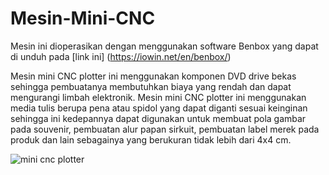 # Mesin-Mini-CNC
Mesin ini dioperasikan dengan menggunakan software Benbox yang dapat di unduh pada [link ini] (https://iowin.net/en/benbox/)

Mesin mini CNC plotter ini menggunakan komponen DVD drive bekas sehingga pembuatanya membutuhkan biaya yang rendah dan dapat mengurangi limbah elektronik. Mesin mini CNC plotter ini menggunakan media tulis berupa pena atau spidol yang dapat diganti sesuai keinginan sehingga ini kedepannya dapat digunakan untuk membuat pola gambar pada souvenir, pembuatan alur papan sirkuit, pembuatan label merek pada produk dan lain sebagainya yang berukuran tidak lebih dari 4x4 cm.

![mini cnc plotter](https://github.com/Spraio/Mesin-Mini-CNC/assets/143721319/8606751b-37ae-4892-baad-7d7aa668d675)


